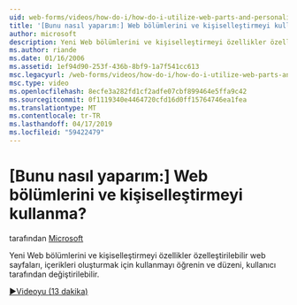 ```yaml
---
uid: web-forms/videos/how-do-i/how-do-i-utilize-web-parts-and-personalization
title: '[Bunu nasıl yaparım:] Web bölümlerini ve kişiselleştirmeyi kullanma? | Microsoft Docs'
author: microsoft
description: Yeni Web bölümlerini ve kişiselleştirmeyi özellikler özelleştirilebilir web sayfaları, içerikleri oluşturmak için kullanmayı öğrenin ve düzeni, kullanıcı tarafından değiştirilebilir.
ms.author: riande
ms.date: 01/16/2006
ms.assetid: 1ef94d90-253f-436b-8bf9-1a7f541cc613
msc.legacyurl: /web-forms/videos/how-do-i/how-do-i-utilize-web-parts-and-personalization
msc.type: video
ms.openlocfilehash: 8ecfe3a282fd1cf2adfe07cbf899464e5ffa9c42
ms.sourcegitcommit: 0f1119340e4464720cfd16d0ff15764746ea1fea
ms.translationtype: MT
ms.contentlocale: tr-TR
ms.lasthandoff: 04/17/2019
ms.locfileid: "59422479"
---
```

# <a name="how-do-i-utilize-web-parts-and-personalization"></a>[Bunu nasıl yaparım:] Web bölümlerini ve kişiselleştirmeyi kullanma?

tarafından [Microsoft](https://github.com/microsoft)

Yeni Web bölümlerini ve kişiselleştirmeyi özellikler özelleştirilebilir web sayfaları, içerikleri oluşturmak için kullanmayı öğrenin ve düzeni, kullanıcı tarafından değiştirilebilir.

[&#9654;Videoyu (13 dakika)](https://channel9.msdn.com/Blogs/ASP-NET-Site-Videos/how-do-i-utilize-web-parts-and-personalization)
